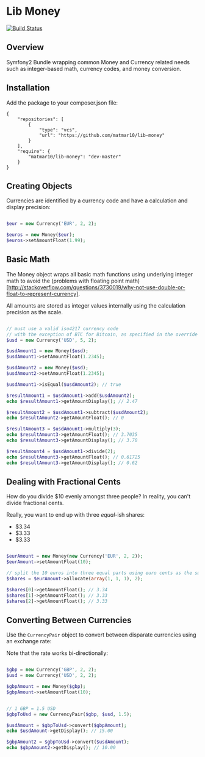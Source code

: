 Lib Money
============

[![Build Status](http://ci.asedik.com/buildStatus/icon?job=money-bundle)](http://ci.asedik.com/job/money-bundle/)

Overview
--------
Symfony2 Bundle wrapping common Money and Currency related needs such as integer-based math, currency codes, and money conversion.

Installation
------------
Add the package to your composer.json file:

    {
        "repositories": [
            {
                "type": "vcs",
                "url": "https://github.com/matmar10/lib-money"
            }
        ],
        "require": {
            "matmar10/lib-money": "dev-master"
        }
    }

Creating Objects
----------------

Currencies are identified by a currency code and have a calculation and display precision:

```PHP

$eur = new Currency('EUR', 2, 2);

$euros = new Money($eur);
$euros->setAmountFloat(1.99);

```

Basic Math
----------

The Money object wraps all basic math functions using underlying integer math
to avoid the (problems with floating point math)[http://stackoverflow.com/questions/3730019/why-not-use-double-or-float-to-represent-currency].

All amounts are stored as integer values internally using
the calculation precision as the scale.

```PHP

// must use a valid iso4217 currency code 
// with the exception of BTC for Bitcoin, as specified in the override configuration
$usd = new Currency('USD', 5, 2);

$usdAmount1 = new Money($usd);
$usdAmount1->setAmountFloat(1.2345);

$usdAmount2 = new Money($usd);
$usdAmount2->setAmountFloat(1.2345);

$usdAmount1->isEqual($usdAmount2); // true

$resultAmount1 = $usdAmount1->add($usdAmount2);
echo $resultAmount1->getAmountDisplay(); // 2.47

$resultAmount2 = $usdAmount1->subtract($usdAmount2);
echo $resultAmount2->getAmountFloat(); // 0

$resultAmount3 = $usdAmount1->multiply(3);
echo $resultAmount3->getAmountFloat(); // 3.7035
echo $resultAmount3->getAmountDisplay(); // 3.70

$resultAmount4 = $usdAmount1->divide(2);
echo $resultAmount3->getAmountFloat(); // 0.61725
echo $resultAmount3->getAmountDisplay(); // 0.62

```

Dealing with Fractional Cents
-----------------------------

How do you divide $10 evenly amongst three people?
In reality, you can't divide fractional cents.

Really, you want to end up with three _equal_-ish shares:

- $3.34
- $3.33
- $3.33


```PHP

$eurAmount = new Money(new Currency('EUR', 2, 2));
$eurAmount->setAmountFloat(10);

// split the 10 euros into three equal parts using euro cents as the smallest unit
$shares = $eurAmount->allocate(array(1, 1, 1), 2);

$shares[0]->getAmountFloat(); // 3.34
$shares[1]->getAmountFloat(); // 3.33
$shares[2]->getAmountFloat(); // 3.33

```

Converting Between Currencies
-----------------------------

Use the `CurrencyPair` object to convert between disparate currencies using an exchange rate:

Note that the rate works bi-directionally:

```PHP

$gbp = new Currency('GBP', 2, 2);
$usd = new Currency('USD', 2, 2);

$gbpAmount = new Money($gbp);
$gbpAmount->setAmountFloat(10);


// 1 GBP = 1.5 USD
$gbpToUsd = new CurrencyPair($gbp, $usd, 1.5);

$usdAmount = $gbpToUsd->convert($gbpAmount);
echo $usdAmount->getDisplay(); // 15.00

$gbpAmount2 = $gbpToUsd->convert($usdAmount);
echo $gbpAmount2->getDisplay(); // 10.00

```



